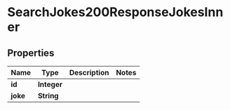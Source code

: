 

# SearchJokes200ResponseJokesInner

## Properties

Name | Type | Description | Notes
------------ | ------------- | ------------- | -------------
**id** | **Integer** |  | 
**joke** | **String** |  | 




